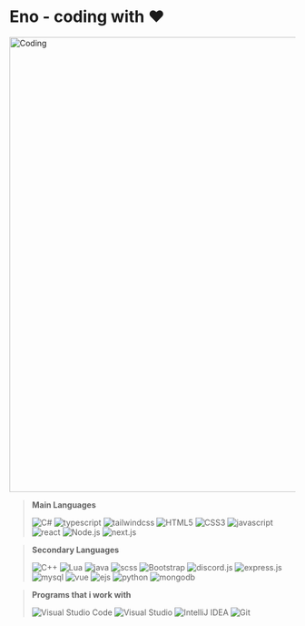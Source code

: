 <h1 align="left">Eno - coding with ♥️</h1> 
<img align="center" alt="Coding" width="800" src="https://i.imgur.com/25eHiKI.png">

<blockquote>
<p dir="auto"><strong>Main Languages</strong></p>
<p align="left"> 
  <img src="https://img.shields.io/badge/C%23-black?style=for-the-badge&amp;logo=c%23" alt="C#">
    <img src="https://img.shields.io/badge/typescript-black?style=for-the-badge&amp;logo=typescript" alt="typescript">
    <img src="https://img.shields.io/badge/tailwindcss-black?style=for-the-badge&amp;logo=tailwindcss" alt="tailwindcss">
  <img src="https://img.shields.io/badge/HTML5-black?style=for-the-badge&amp;logo=html5" alt="HTML5">
  <img src="https://img.shields.io/badge/CSS3-black?style=for-the-badge&amp;logo=css3&logoColor=blue" alt="CSS3">
  <img src="https://img.shields.io/badge/javascript-black?style=for-the-badge&amp;logo=javascript" alt="javascript">
  <img src="https://img.shields.io/badge/react-black?style=for-the-badge&amp;logo=react" alt="react">
  <img src="https://img.shields.io/badge/Node.js-black?style=for-the-badge&amp;logo=node.js" alt="Node.js">
  <img src="https://img.shields.io/badge/next.js-black?style=for-the-badge&amp;logo=next.js" alt="next.js">
</p>
</blockquote>
<blockquote>
<p dir="auto"><strong>Secondary Languages</strong></p>
<p align="left"> 
  <img src="https://img.shields.io/badge/C++-black?style=for-the-badge&amp;logo=c%2B%2B" alt="C++">
  <img src="https://img.shields.io/badge/Lua-black?style=for-the-badge&logo=lua" alt="Lua">
  <img src="https://img.shields.io/badge/java-black?style=for-the-badge&amp;logo=java" alt="java">
  <img src="https://img.shields.io/badge/SCSS-black?style=for-the-badge&amp;logo=scss&logoColor=pink" alt="scss">
  <img src="https://img.shields.io/badge/Bootstrap-black?style=for-the-badge&amp;logo=bootstrap" alt="Bootstrap">
  <img src="https://img.shields.io/badge/discord.js-black?style=for-the-badge&amp;logo=discord" alt="discord.js">
  <img src="https://img.shields.io/badge/express.js-black?style=for-the-badge&amp;logo=express" alt="express.js">
  <img src="https://img.shields.io/badge/mysql-black?style=for-the-badge&amp;logo=mysql" alt="mysql">
  <img src="https://img.shields.io/badge/vue.js-black?style=for-the-badge&amp;logo=vue.js" alt="vue">
  <img src="https://img.shields.io/badge/ejs-black?style=for-the-badge&amp;logo=ejs&logoColor=yellow" alt="ejs">
  <img src="https://img.shields.io/badge/python-black?style=for-the-badge&amp;logo=python" alt="python">
  <img src="https://img.shields.io/badge/mongodb-black?style=for-the-badge&amp;logo=mongodb" alt="mongodb">
</p>
</blockquote>
<blockquote>
<p dir="auto"><strong>Programs that i work with</strong></p>
<p align="left"> 
<img src="https://img.shields.io/badge/Visual%20Studio%20Code-black?style=for-the-badge&logo=visual-studio-code&logoColor=blue" alt="Visual Studio Code">
<img src="https://img.shields.io/badge/visual%20studio-black?style=for-the-badge&logo=visual-studio&logoColor=purple" alt="Visual Studio">
<img src="https://img.shields.io/badge/IntelliJ%20IDEA-black?style=for-the-badge&logo=intellij-idea" alt="IntelliJ IDEA">
<img src="https://img.shields.io/badge/Git-black?style=for-the-badge&logo=git" alt="Git">
</p>
</blockquote>

  
  
  
